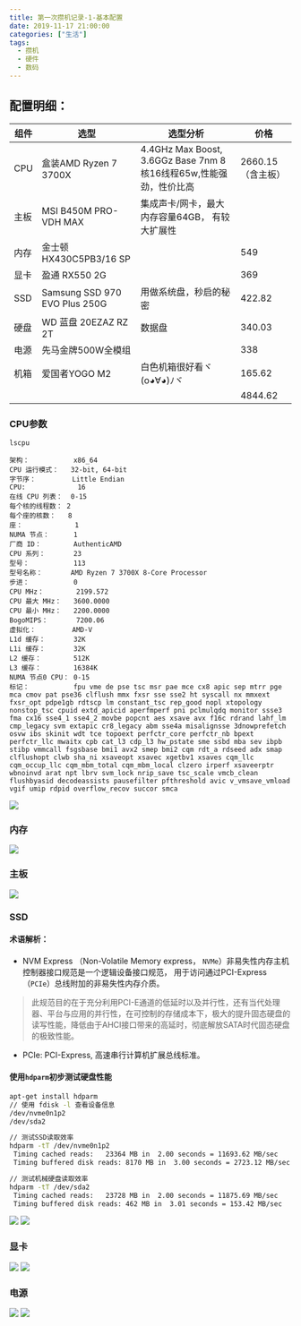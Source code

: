 ```yaml
---
title: 第一次攒机记录-1-基本配置
date: 2019-11-17 21:00:00
categories: ["生活"]
tags: 
  - 攒机
  - 硬件
  - 数码
---
```


## 配置明细：

|组件|选型|选型分析|价格|
|-|-|-|-|
|CPU|盒装AMD Ryzen 7 3700X|4.4GHz Max Boost, 3.6GGz Base 7nm 8核16线程65w,性能强劲，性价比高|2660.15（含主板）|
|主板|MSI B450M PRO-VDH MAX|集成声卡/网卡，最大内存容量64GB， 有较大扩展性||
|内存|金士顿HX430C5PB3/16 SP||549|
|显卡|盈通 RX550 2G||369|
|SSD|Samsung SSD 970 EVO Plus 250G|用做系统盘，秒启的秘密|422.82|
|硬盘|WD 蓝盘 20EZAZ RZ 2T|数据盘|340.03
|电源|先马金牌500W全模组||338|
|机箱|爱国者YOGO M2|白色机箱很好看ヾ(o◕∀◕)ﾉヾ|165.62|
||||4844.62|

### CPU参数
`lscpu`
```
架构：           x86_64
CPU 运行模式：   32-bit, 64-bit
字节序：         Little Endian
CPU:             16
在线 CPU 列表：  0-15
每个核的线程数： 2
每个座的核数：   8
座：             1
NUMA 节点：      1
厂商 ID：        AuthenticAMD
CPU 系列：       23
型号：           113
型号名称：       AMD Ryzen 7 3700X 8-Core Processor
步进：           0
CPU MHz：        2199.572
CPU 最大 MHz：   3600.0000
CPU 最小 MHz：   2200.0000
BogoMIPS：       7200.06
虚拟化：         AMD-V
L1d 缓存：       32K
L1i 缓存：       32K
L2 缓存：        512K
L3 缓存：        16384K
NUMA 节点0 CPU： 0-15
标记：           fpu vme de pse tsc msr pae mce cx8 apic sep mtrr pge mca cmov pat pse36 clflush mmx fxsr sse sse2 ht syscall nx mmxext fxsr_opt pdpe1gb rdtscp lm constant_tsc rep_good nopl xtopology nonstop_tsc cpuid extd_apicid aperfmperf pni pclmulqdq monitor ssse3 fma cx16 sse4_1 sse4_2 movbe popcnt aes xsave avx f16c rdrand lahf_lm cmp_legacy svm extapic cr8_legacy abm sse4a misalignsse 3dnowprefetch osvw ibs skinit wdt tce topoext perfctr_core perfctr_nb bpext perfctr_llc mwaitx cpb cat_l3 cdp_l3 hw_pstate sme ssbd mba sev ibpb stibp vmmcall fsgsbase bmi1 avx2 smep bmi2 cqm rdt_a rdseed adx smap clflushopt clwb sha_ni xsaveopt xsavec xgetbv1 xsaves cqm_llc cqm_occup_llc cqm_mbm_total cqm_mbm_local clzero irperf xsaveerptr wbnoinvd arat npt lbrv svm_lock nrip_save tsc_scale vmcb_clean flushbyasid decodeassists pausefilter pfthreshold avic v_vmsave_vmload vgif umip rdpid overflow_recov succor smca

```
![](http://qiniu.aimiter.com/myblog/IMG_20191121_184641-8.jpg)

### 内存
![](http://qiniu.aimiter.com/myblog/IMG_20191121_184641-4.jpg)

### 主板
![](http://qiniu.aimiter.com/myblog/IMG_20191121_184641-9.jpg)

### SSD 
#### 术语解析：

- NVM Express （Non-Volatile Memory express， `NVMe`）非易失性内存主机控制器接口规范是一个逻辑设备接口规范， 用于访问通过PCI-Express（`PCIe`）总线附加的非易失性内存介质。

 > 此规范目的在于充分利用PCI-E通道的低延时以及并行性，还有当代处理器、平台与应用的并行性，在可控制的存储成本下，极大的提升固态硬盘的读写性能，降低由于AHCI接口带来的高延时，彻底解放SATA时代固态硬盘的极致性能。

 - PCIe: PCI-Express, 高速串行计算机扩展总线标准。

#### 使用`hdparm`初步测试硬盘性能
```bash
apt-get install hdparm  
// 使用 fdisk -l 查看设备信息
/dev/nvme0n1p2 
/dev/sda2

// 测试SSD读取效率
hdparm -tT /dev/nvme0n1p2
 Timing cached reads:   23364 MB in  2.00 seconds = 11693.62 MB/sec
 Timing buffered disk reads: 8170 MB in  3.00 seconds = 2723.12 MB/sec

// 测试机械硬盘读取效率
hdparm -tT /dev/sda2
 Timing cached reads:   23728 MB in  2.00 seconds = 11875.69 MB/sec
 Timing buffered disk reads: 462 MB in  3.01 seconds = 153.42 MB/sec
```
![](http://qiniu.aimiter.com/myblog/IMG_20191117_201108-1.jpg)
![](http://qiniu.aimiter.com/myblog/IMG_20191121_184641-6.jpg)


### 显卡
![](http://qiniu.aimiter.com/myblog/IMG_20191121_184641-2.jpg)
![](http://qiniu.aimiter.com/myblog/IMG_20191121_184641-3.jpg)

### 电源
![](http://qiniu.aimiter.com/myblog/IMG_20191121_184641-1.jpg)
![](http://qiniu.aimiter.com/myblog/IMG_20191121_184641-0.jpg)
